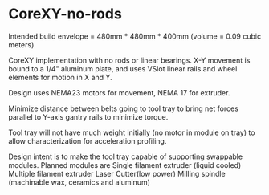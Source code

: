 CoreXY-no-rods
==============
Intended build envelope = 480mm * 480mm * 400mm (volume = 0.09 cubic meters)

CoreXY implementation with no rods or linear bearings.
X-Y movement is bound to a 1/4" aluminum plate, and uses VSlot linear rails and wheel elements for motion in X and Y.

Design uses NEMA23 motors for movement, NEMA 17 for extruder.

Minimize distance between belts going to tool tray to bring net forces parallel to Y-axis gantry rails to minimize torque.

Tool tray will not have much weight initially (no motor in module on tray) to allow characterization for acceleration profiling.

Design intent is to make the tool tray capable of supporting swappable modules. Planned modules are
  Single filament extruder (liquid cooled)
  Multiple filament extruder
  Laser Cutter(low power)
  Milling spindle (machinable wax, ceramics and aluminum)
